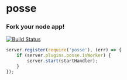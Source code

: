 # posse

### Fork your node app!

[![Build Status](https://travis-ci.org/mbjordan/posse.svg?branch=master)](https://travis-ci.org/mbjordan/posse)

```javascript
server.register(require('posse'), (err) => {
    if (server.plugins.posse.isWorker) {
        server.start(startHandler);
    }
});
```
